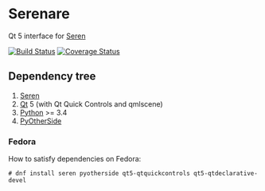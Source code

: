 # Serenare

Qt 5 interface for [Seren](http://holdenc.altervista.org/seren/)

[![Build Status](https://travis-ci.org/frafra/serenare.svg?branch=master)](https://travis-ci.org/frafra/serenare)
[![Coverage Status](https://coveralls.io/repos/github/frafra/serenare/badge.svg)](https://coveralls.io/github/frafra/serenare)

## Dependency tree

1.  [Seren](http://holdenc.altervista.org/seren/)
2.  [Qt](https://www.qt.io/) 5 (with Qt Quick Controls and qmlscene)
3.  [Python](https://www.python.org/) >= 3.4
4.  [PyOtherSide](https://thp.io/2011/pyotherside/)

### Fedora

How to satisfy dependencies on Fedora:

    # dnf install seren pyotherside qt5-qtquickcontrols qt5-qtdeclarative-devel
